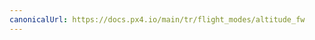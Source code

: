 ```yaml
---
canonicalUrl: https://docs.px4.io/main/tr/flight_modes/altitude_fw
---
```


<Redirect to="../flight_modes_fw/altitude" />
